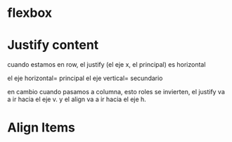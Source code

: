 # flexbox

# Justify content
<!-- la propiedad de justify content es decirle a los elementos se van a ir a la izq, a la dcha, en el centro o como se van a distribuir los elementos  -->

cuando estamos en row, el justify (el eje x, el principal) es horizontal

el eje horizontal= principal
el eje vertical= secundario

en cambio cuando pasamos a columna, esto roles se invierten, el justify va a ir hacia el eje v. y el align va a ir hacia el eje h.

<!-- la propiedad de justify se basa en elegir como se van a distribuir en el eje principal -->

# Align Items
<!-- la propiedad de align va a decir como se van a distribuir los elementos en el eje central -->

# 